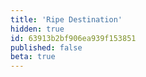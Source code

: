 ```yaml
---
title: 'Ripe Destination'
hidden: true
id: 63913b2bf906ea939f153851
published: false
beta: true
---
```


